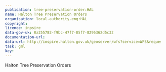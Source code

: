 ```yaml
---
publication: tree-preservation-order:HAL
name: Halton Tree Preservation Orders
organisation: local-authority-eng:HAL
copyright: 
licence: inpsire
data-gov-uk: 0a255782-f9bc-47f7-85f7-8296362d5c32
documentation-url: 
data-url: http://inspire.halton.gov.uk/geoserver/wfs?service=WFS&request=GetFeature&typename=inspire:tree_preservation_orders_polygon&outputFormat=GML2
task: gml
key: 
---
```


Halton Tree Preservation Orders
